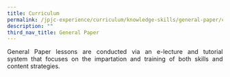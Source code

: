```yaml
---
title: Curriculum
permalink: /jpjc-experience/curriculum/knowledge-skills/general-paper/curriculum/
description: ""
third_nav_title: General Paper
---
```

<p align=justify>
General Paper lessons are conducted via an e-lecture and tutorial system that focuses on the impartation and training of both skills and content strategies.</p>